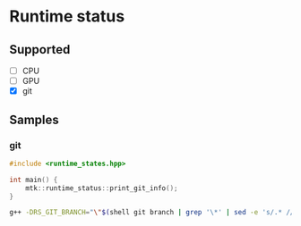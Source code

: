 # Runtime status

## Supported

- [ ] CPU
- [ ] GPU
- [x] git

## Samples
### git

```cpp
#include <runtime_states.hpp>

int main() {
	mtk::runtime_status::print_git_info();
}
```

```bash
g++ -DRS_GIT_BRANCH="\"$(shell git branch | grep '\*' | sed -e 's/.* //')\"" -DRS_GIT_COMMIT="\"$(shell git rev-parse HEAD)\"" main.cpp -std=c++11
```
